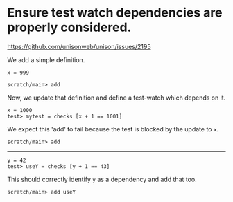 # Ensure test watch dependencies are properly considered.

https://github.com/unisonweb/unison/issues/2195

We add a simple definition.

```unison:hide
x = 999
```

```ucm:hide
scratch/main> add
```

Now, we update that definition and define a test-watch which depends on it.

```unison
x = 1000
test> mytest = checks [x + 1 == 1001]
```

We expect this 'add' to fail because the test is blocked by the update to `x`.

```ucm:error
scratch/main> add
```

---

```unison
y = 42
test> useY = checks [y + 1 == 43]
```

This should correctly identify `y` as a dependency and add that too.

```ucm
scratch/main> add useY
```
